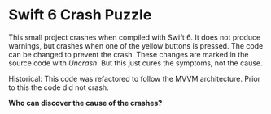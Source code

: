 # Swift 6 Crash Puzzle
This small project crashes when compiled with Swift 6. It does not produce warnings, but crashes when one of the yellow buttons is pressed.
The code can be changed to prevent the crash. These changes are marked in the source code with *Uncrash*. But this just cures the symptoms, not the cause.

Historical: This code was refactored to follow the MVVM architecture. Prior to this the code did not crash.

**Who can discover the cause of the crashes?**

